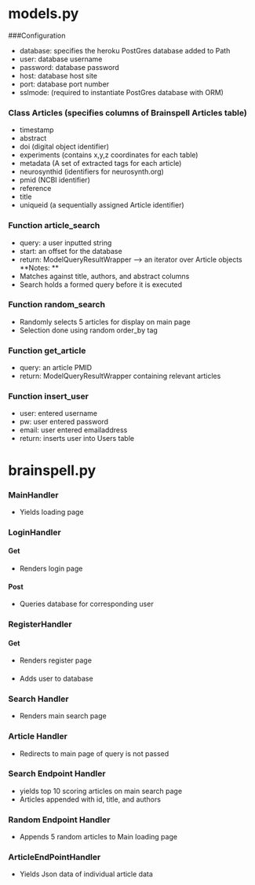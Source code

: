 # models.py

###Configuration 
* database: specifies the heroku PostGres database added to Path 
* user: database username 
* password: database password
* host: database host site 
* port: database port number 
* sslmode: (required to instantiate PostGres database with ORM) 

### Class Articles (specifies columns of Brainspell Articles table) 
* timestamp 
* abstract
* doi (digital object identifier)
* experiments (contains x,y,z coordinates for each table) 
* metadata (A set of extracted tags for each article) 
* neurosynthid (identifiers for neurosynth.org) 
* pmid (NCBI identifier) 
* reference 
* title 
* uniqueid (a sequentially assigned Article identifier) 

### Function article_search
* query: a user inputted string 
* start: an offset for the database 
* return: ModelQueryResultWrapper --> an iterator over Article objects
**Notes: **
* Matches against title, authors, and abstract columns 
* Search holds a formed query before it is executed 

### Function random_search
* Randomly selects 5 articles for display on main page 
* Selection done using random order_by tag

### Function get_article
* query: an article PMID 
* return: ModelQueryResultWrapper containing relevant articles

### Function insert_user 
* user: entered username 
* pw: user entered password 
* email: user entered emailaddress
* return: inserts user into Users table 
 
 
# brainspell.py

### MainHandler 
* Yields loading page 

### LoginHandler 
#### Get 
* Renders login page 
#### Post 
* Queries database for corresponding user 

### RegisterHandler 
#### Get 
* Renders register page 
####
* Adds user to database 

### Search Handler 
* Renders main search page 

### Article Handler 
* Redirects to main page of query is not passed 

### Search Endpoint Handler 
* yields top 10 scoring articles on main search page
* Articles appended with id, title, and authors 

### Random Endpoint Handler 
* Appends 5 random articles to Main loading page 

### ArticleEndPointHandler 
* Yields Json data of individual article data 












